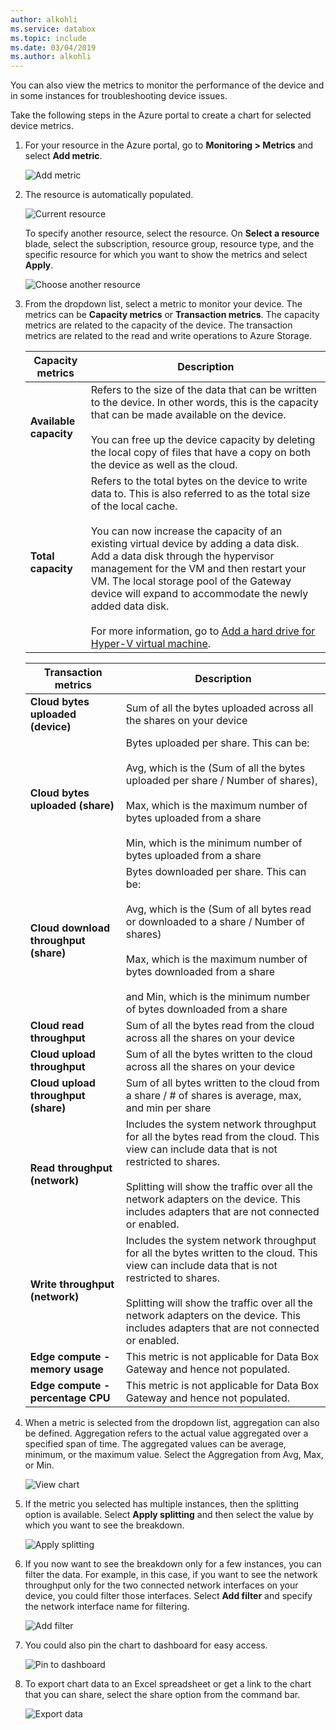 ```yaml
---
author: alkohli
ms.service: databox  
ms.topic: include
ms.date: 03/04/2019
ms.author: alkohli
---
```


You can also view the metrics to monitor the performance of the device and in some instances for troubleshooting device issues.

Take the following steps in the Azure portal to create a chart for selected device metrics.

1. For your resource in the Azure portal, go to **Monitoring > Metrics** and select **Add metric**.

    ![Add metric](media/data-box-edge-monitor/view-metrics-1.png)

2. The resource is automatically populated.  

    ![Current resource](media/data-box-edge-monitor/view-metrics-2.png)

    To specify another resource, select the resource. On **Select a resource** blade, select the subscription, resource group, resource type, and the specific resource for which you want to show the metrics and select **Apply**.

    ![Choose another resource](media/data-box-edge-monitor/view-metrics-3.png)

3. From the dropdown list, select a metric to monitor your device. The metrics can be **Capacity metrics** or **Transaction metrics**. The capacity metrics are related to the capacity of the device. The transaction metrics are related to the read and write operations to Azure Storage.

    |Capacity metrics                     |Description  |
    |-------------------------------------|-------------|
    |**Available capacity**               | Refers to the size of the data that can be written to the device. In other words, this is the capacity that can be made available on the device. <br></br>You can free up the device capacity by deleting the local copy of files that have a copy on both the device as well as the cloud.        |
    |**Total capacity**                   | Refers to the total bytes on the device to write data to. This is also referred to as the total size of the local cache. <br></br> You can now increase the capacity of an existing virtual device by adding a data disk. Add a data disk through the hypervisor management for the VM and then restart your VM. The local storage pool of the Gateway device will expand to accommodate the newly added data disk. <br></br>For more information, go to [Add a hard drive for Hyper-V virtual machine](https://www.youtube.com/watch?v=EWdqUw9tTe4). |
    
    |Transaction metrics              | Description         |
    |-------------------------------------|---------|
    |**Cloud bytes uploaded (device)**    | Sum of all the bytes uploaded across all the shares on your device        |
    |**Cloud bytes uploaded (share)**     | Bytes uploaded per share. This can be: <br></br> Avg, which is the (Sum of all the bytes uploaded per share / Number of shares),  <br></br>Max, which is the maximum number of bytes uploaded from a share <br></br>Min, which is the minimum number of bytes uploaded from a share      |
    |**Cloud download throughput (share)**| Bytes downloaded per share. This can be: <br></br> Avg, which is the (Sum of all bytes read or downloaded to a share / Number of shares) <br></br> Max, which is the maximum number of bytes downloaded from a share<br></br> and Min, which is the minimum number of bytes downloaded from a share  |
    |**Cloud read throughput**            | Sum of all the bytes read from the cloud across all the shares on your device     |
    |**Cloud upload throughput**          | Sum of all the bytes written to the cloud across all the shares on your device     |
    |**Cloud upload throughput (share)**  | Sum of all bytes written to the cloud from a share / # of shares is average, max, and min per share      |
    |**Read throughput (network)**           | Includes the system network throughput for all the bytes read from the cloud. This view can include data that is not restricted to shares. <br></br>Splitting will show the traffic over all the network adapters on the device. This includes adapters that are not connected or enabled.      |
    |**Write throughput (network)**       | Includes the system network throughput for all the bytes written to the cloud. This view can include data that is not restricted to shares. <br></br>Splitting will show the traffic over all the network adapters on the device. This includes adapters that are not connected or enabled.          |
    |**Edge compute - memory usage**      | This metric is not applicable for Data Box Gateway and hence not populated.          |
    |**Edge compute - percentage CPU**    | This metric is not applicable for Data Box Gateway and hence not populated.         |

4. When a metric is selected from the dropdown list, aggregation can also be defined. Aggregation refers to the actual value aggregated over a specified span of time. The aggregated values can be average, minimum, or the maximum value. Select the Aggregation from Avg, Max, or Min.

    ![View chart](media/data-box-edge-monitor/view-metrics-4.png)

5. If the metric you selected has multiple instances, then the splitting option is available. Select **Apply splitting** and then select the value by which you want to see the breakdown.

    ![Apply splitting](media/data-box-edge-monitor/view-metrics-5.png)

6. If you now want to see the breakdown only for a few instances, you can filter the data. For example, in this case, if you want to see the network throughput only for the two connected network interfaces on your device, you could filter those interfaces. Select **Add filter** and specify the network interface name for filtering.

    ![Add filter](media/data-box-edge-monitor/view-metrics-6.png)

7. You could also pin the chart to dashboard for easy access.

    ![Pin to dashboard](media/data-box-edge-monitor/view-metrics-7.png)

8. To export chart data to an Excel spreadsheet or get a link to the chart that you can share, select the share option from the command bar.

    ![Export data](media/data-box-edge-monitor/view-metrics-8.png)